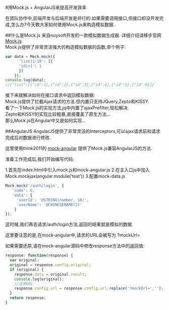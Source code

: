 #用Mock.js + AngularJS来提高开发效率

在团队协作中,前端开发与后端开发是并行的.如果需要调用接口,但接口却没开发完成,怎么办?今天教大家如何使用Mock.js来构造模拟数据.

##什么是Mock.js
来自nuysoft开发的一款模拟数据生成器. 详细介绍请移步官网 [Mock.js](mockjs.com)  
Mock.js提供了非常灵活强大的构造模拟数据的函数,举个例子:
```js
var data = Mock.mock({
	  'list|1-10': [{
      'id|+1': 1
	  }]
	});
console.log(data);
//{"list":[{"id":1},{"id":2},{"id":3},{"id":4},{"id":5},{"id":6}]}
```
接下来就解决如何在接口请求中返回模拟数据:  
Mock.js提供了拦截Ajax请求的方法.但内置只支持JQuery,Zepto和KISSY.  
看了一下Mock.js的实现方法,jq中内置了ajaxPrefilter,轻松解决.  
Zepto和KISSY的实现比较粗暴,直接覆盖了原生方法…  
那么Mock.js在Angular中又是如何实现…

##AngularJS
AngularJS提供了非常灵活的Interceptors,可以ajax请求前和请求完成后对数据进行修改.

这里使用think2011的 [mock-angular](https://github.com/think2011/mock-angular) 提供了Mock.js兼容AngularJS的方法.

准备工作完成后,我们开始编写代码:

1.首先在index.html中引入mock.js和mock-angular.js
2.在主入口js中加入 Mock.mockjax(angular.module(‘test’))
3.配置mock-data.js
```js
Mock.mock('/auth/login', {
   'code': 0,
   'data': {
     'userId': '@STRING(number, 16)',
     'userName': '@CHINESENAME(2)'
	}
});
```
这时候,我们再去请求/auth/login方法,返回的结果就是模拟的数据.

这里要注意的是,在mock-angular中,请求的URL会被写为 ?mockUrl=  

如果需要还原,请在mock-angular源码中修改response方法中的返回值:
```js
response: function(response) {
  var original;
  original = response.config.original;
  if (original) {
    response.data = original.result;
    console.log(original);
    //还原URL
    response.config.url = response.config.url.replace('?mockUrl=','');
  }
  return response;
}
```